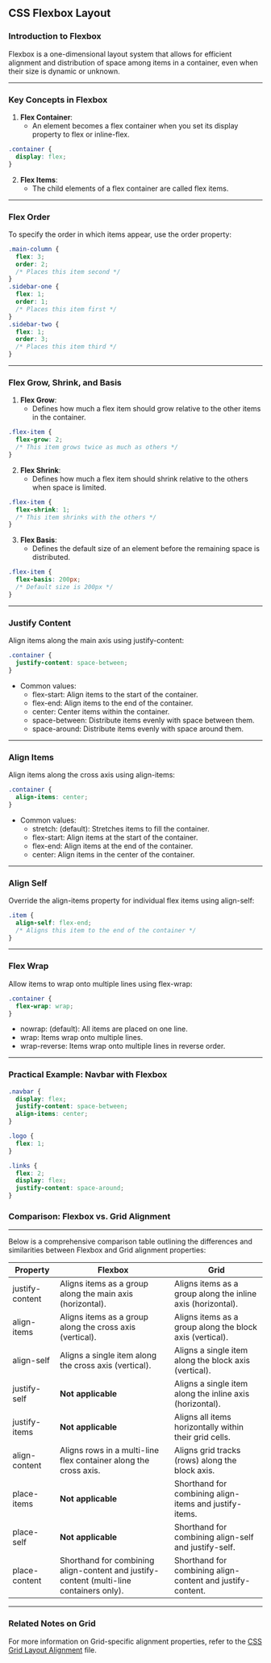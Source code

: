 ## CSS Flexbox Layout

### Introduction to Flexbox

<span class="secondEmphasis">Flexbox</span> is a one-dimensional layout system that allows for efficient alignment and distribution of space among items in a container, even when their size is dynamic or unknown.

---

### Key Concepts in Flexbox

1. **Flex Container**:
   - An element becomes a flex container when you set its display property to flex or inline-flex.

```css
.container {
  display: flex;
}
```

2. **Flex Items**:
   - The child elements of a flex container are called flex items.

---

### Flex Order

To specify the order in which items appear, use the order property:

```css
.main-column {
  flex: 3;
  order: 2;
  /* Places this item second */
}
.sidebar-one {
  flex: 1;
  order: 1;
  /* Places this item first */
}
.sidebar-two {
  flex: 1;
  order: 3;
  /* Places this item third */
}
```

---

### Flex Grow, Shrink, and Basis

1. **Flex Grow**:
   - Defines how much a flex item should grow relative to the other items in the container.

```css
.flex-item {
  flex-grow: 2;
  /* This item grows twice as much as others */
}
```

2. **Flex Shrink**:
   - Defines how much a flex item should shrink relative to the others when space is limited.

```css
.flex-item {
  flex-shrink: 1;
  /* This item shrinks with the others */
}
```

3. **Flex Basis**:
   - Defines the default size of an element before the remaining space is distributed.

```css
.flex-item {
  flex-basis: 200px;
  /* Default size is 200px */
}
```

---

### Justify Content

Align items along the main axis using justify-content:

```css
.container {
  justify-content: space-between;
}
```

- Common values:
  - flex-start: Align items to the start of the container.
  - flex-end: Align items to the end of the container.
  - center: Center items within the container.
  - space-between: Distribute items evenly with space between them.
  - space-around: Distribute items evenly with space around them.

---

### Align Items

Align items along the cross axis using align-items:

```css
.container {
  align-items: center;
}
```

- Common values:
  - stretch: (default): Stretches items to fill the container.
  - flex-start: Align items at the start of the container.
  - flex-end: Align items at the end of the container.
  - center: Align items in the center of the container.

---

### Align Self

Override the align-items property for individual flex items using align-self:

```css
.item {
  align-self: flex-end;
  /* Aligns this item to the end of the container */
}
```

---

### Flex Wrap

Allow items to wrap onto multiple lines using flex-wrap:

```css
.container {
  flex-wrap: wrap;
}
```

- nowrap: (default): All items are placed on one line.
- wrap: Items wrap onto multiple lines.
- wrap-reverse: Items wrap onto multiple lines in reverse order.

---

### Practical Example: Navbar with Flexbox

```css
.navbar {
  display: flex;
  justify-content: space-between;
  align-items: center;
}

.logo {
  flex: 1;
}

.links {
  flex: 2;
  display: flex;
  justify-content: space-around;
}
```

### Comparison: Flexbox vs. Grid Alignment

---

Below is a comprehensive comparison table outlining the differences and similarities between Flexbox and Grid alignment properties:

<table class="notesTable">
    <thead>
        <tr class="tableHeader">
            <th class="tableCellHeader">Property</th>
            <th class="tableCellHeader">Flexbox</th>
            <th class="tableCellHeader">Grid</th>
        </tr>
    </thead>
    <tbody>
        <tr class="tableRow">
            <td class="tableCell">justify-content</td>
            <td class="tableCell">Aligns items as a group along the main axis (horizontal).</td>
            <td class="tableCell">Aligns items as a group along the inline axis (horizontal).</td>
        </tr>
        <tr class="tableRow">
            <td class="tableCell">align-items</td>
            <td class="tableCell">Aligns items as a group along the cross axis (vertical).</td>
            <td class="tableCell">Aligns items as a group along the block axis (vertical).</td>
        </tr>
        <tr class="tableRow">
            <td class="tableCell">align-self</td>
            <td class="tableCell">Aligns a single item along the cross axis (vertical).</td>
            <td class="tableCell">Aligns a single item along the block axis (vertical).</td>
        </tr>
        <tr class="tableRow">
            <td class="tableCell">justify-self</td>
            <td class="tableCell"><strong>Not applicable</strong></td>
            <td class="tableCell">Aligns a single item along the inline axis (horizontal).</td>
        </tr>
        <tr class="tableRow">
            <td class="tableCell">justify-items</td>
            <td class="tableCell"><strong>Not applicable</strong></td>
            <td class="tableCell">Aligns all items horizontally within their grid cells.</td>
        </tr>
        <tr class="tableRow">
            <td class="tableCell">align-content</td>
            <td class="tableCell">Aligns rows in a multi-line flex container along the cross axis.</td>
            <td class="tableCell">Aligns grid tracks (rows) along the block axis.</td>
        </tr>
        <tr class="tableRow">
            <td class="tableCell">place-items</td>
            <td class="tableCell"><strong>Not applicable</strong></td>
            <td class="tableCell">Shorthand for combining align-items and justify-items.</td>
        </tr>
        <tr class="tableRow">
            <td class="tableCell">place-self</td>
            <td class="tableCell"><strong>Not applicable</strong></td>
            <td class="tableCell">Shorthand for combining align-self and justify-self.</td>
        </tr>
        <tr class="tableRow">
            <td class="tableCell">place-content</td>
            <td class="tableCell">Shorthand for combining align-content and justify-content (multi-line containers only).</td>
            <td class="tableCell">Shorthand for combining align-content and justify-content.</td>
        </tr>
    </tbody>
</table>

---

### Related Notes on Grid

For more information on Grid-specific alignment properties, refer to the [CSS Grid Layout Alignment](/css/basics/layouts/grid#self-vs-group-alignment) file.
